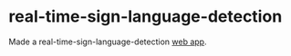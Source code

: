 # real-time-sign-language-detection

Made a real-time-sign-language-detection <a href="https://realtimesignlanguagedetection.com">web app</a>.
